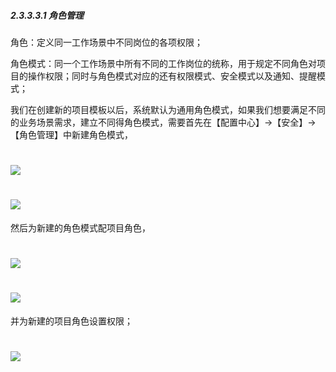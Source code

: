 ##### 2.3.3.3.1 角色管理

角色：定义同⼀工作场景中不同岗位的各项权限；

角色模式：同一个工作场景中所有不同的工作岗位的统称，用于规定不同角色对项目的操作权限；同时与角色模式对应的还有权限模式、安全模式以及通知、提醒模式；


我们在创建新的项目模板以后，系统默认为通用角色模式，如果我们想要满足不同的业务场景需求，建立不同得角色模式，需要首先在【配置中心】→【安全】→【角色管理】中新建角色模式，

# ![](/assets/03-安全-角色管理-新建角色模式1.png)

# ![](/assets/03-安全-角色管理-新建角色模式2.png)

然后为新建的角色模式配项目角色，

# ![](/assets/03-安全-角色管理-新建角色模式3.png)

# ![](/assets/03-安全-角色管理-新建角色模式4.png)

并为新建的项目角色设置权限；

# ![](/assets/03-安全-角色管理-新建角色模式5.png)